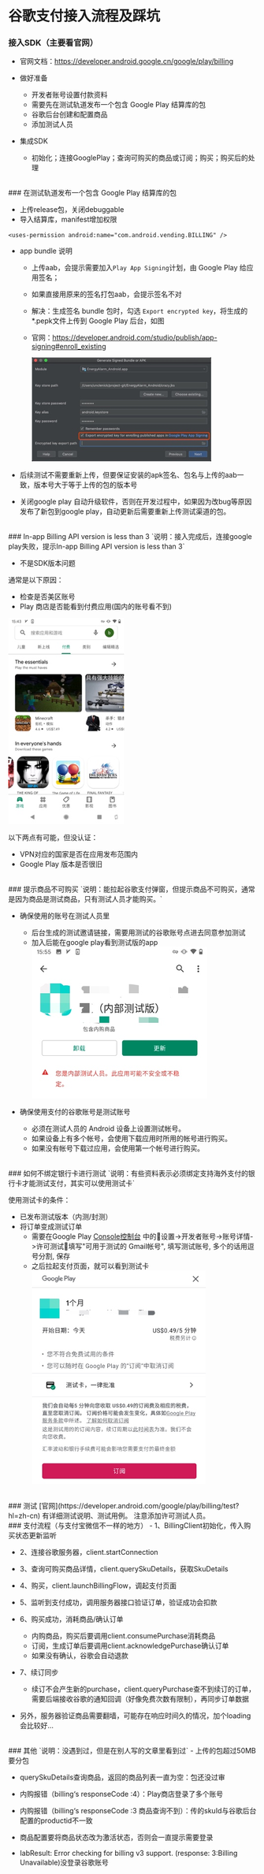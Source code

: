 # 谷歌支付接入流程及踩坑

### 接入SDK（主要看官网）

- 官网文档：https://developer.android.google.cn/google/play/billing

- 做好准备
    - 开发者账号设置付款资料
    - 需要先在测试轨道发布一个包含 Google Play 结算库的包
    - 谷歌后台创建和配置商品
    - 添加测试人员

- 集成SDK
    - 初始化；连接GooglePlay；查询可购买的商品或订阅；购买；购买后的处理

</br>
### 在测试轨道发布一个包含 Google Play 结算库的包

- 上传release包，关闭debuggable
- 导入结算库，manifest增加权限

```
<uses-permission android:name="com.android.vending.BILLING" />
```

- app bundle 说明
    - 上传aab，会提示需要加入`Play App Signing`计划，由 Google Play 给应用签名；
    
    - 如果直接用原来的签名打包aab，会提示签名不对
    
    - 解决：生成签名 bundle 包时，勾选 `Export encrypted key`，将生成的*.pepk文件上传到 Google Play 后台，如图
    
    - 官网：https://developer.android.com/studio/publish/app-signing#enroll_existing
    
       ![](media/16508552871688/16581298169043.jpg)    

- 后续测试不需要重新上传，但要保证安装的apk签名、包名与上传的aab一致，版本号大于等于上传的包的版本号
- 关闭google play 自动升级软件，否则在开发过程中，如果因为改bug等原因发布了新包到google play，自动更新后需要重新上传测试渠道的包。

</br>
### In-app Billing API version is less than 3
`说明：接入完成后，连接google play失败，提示In-app Billing API version is less than 3`

- 不是SDK版本问题

通常是以下原因：
- 检查是否美区账号
- Play 商店是否能看到付费应用(国内的账号看不到)

 ![](media/16508552871688/16581303225648.jpg)


以下两点有可能，但没认证：
- VPN对应的国家是否在应用发布范围内
- Google Play 版本是否很旧

</br>
### 提示商品不可购买
`说明：能拉起谷歌支付弹窗，但提示商品不可购买，通常是因为商品是测试商品，只有测试人员才能购买。`

- 确保使用的账号在测试人员里
    - 后台生成的测试邀请链接，需要用测试的谷歌账号点进去同意参加测试
    - 加入后能在google play看到测试版的app
    ![](media/16508552871688/16581316672340.jpg)


- 确保使用支付的谷歌账号是测试账号
    - 必须在测试人员的 Android 设备上设置测试帐号。
    - 如果设备上有多个帐号，会使用下载应用时所用的帐号进行购买。
    - 如果没有帐号下载过应用，会使用第一个帐号进行购买。

</br>
### 如何不绑定银行卡进行测试
`说明：有些资料表示必须绑定支持海外支付的银行卡才能测试支付，其实可以使用测试卡`

使用测试卡的条件：
- 已发布测试版本（内测/封测）
- 将订单变成测试订单
    - 需要在Google Play [Console控制台](https://play.google.com/apps/publish) 中的设置->开发者账号->账号详情->许可测试填写"可用于测试的 Gmail帐号", 填写测试账号, 多个的话用逗号分割, 保存
    - 之后拉起支付页面，就可以看到测试卡
    ![](media/16508552871688/16581340256508.jpg)

</br>
### 测试
[官网](https://developer.android.com/google/play/billing/test?hl=zh-cn) 有详细测试说明、测试用例。
注意添加许可测试人员。

</br>
### 支付流程（与支付宝微信不一样的地方）
- 1、BillingClient初始化，传入购买状态更新监听

- 2、连接谷歌服务器，client.startConnection

- 3、查询可购买商品详情，client.querySkuDetails，获取SkuDetails

- 4、购买，client.launchBillingFlow，调起支付页面

- 5、监听到支付成功，调用服务器接口验证订单，验证成功会扣款

- 6、购买成功，消耗商品/确认订单
    - 内购商品，购买后要调用client.consumePurchase消耗商品
    - 订阅，生成订单后要调用client.acknowledgePurchase确认订单
    - 如果没有确认，谷歌会自动退款

- 7、续订同步
    - 续订不会产生新的purchase，client.queryPurchase查不到续订的订单，需要后端接收谷歌的通知回调（好像免费次数有限制），再同步订单数据

- 另外，服务器验证商品需要翻墙，可能存在响应时间久的情况，加个loading会比较好...

</br>
### 其他
`说明：没遇到过，但是在别人写的文章里看到过`
- 上传的包超过50MB要分包

- querySkuDetails查询商品，返回的商品列表一直为空：包还没过审

- 内购报错（billing‘s responseCode :4）：Play商店登录了多个账号

- 内购报错（billing‘s responseCode :3 商品查询不到）：传的skuId与谷歌后台配置的productid不一致

- 商品配置要将商品状态改为激活状态，否则会一直提示需要登录

- IabResult: Error checking for billing v3 support. (response: 3:Billing Unavailable)没登录谷歌账号